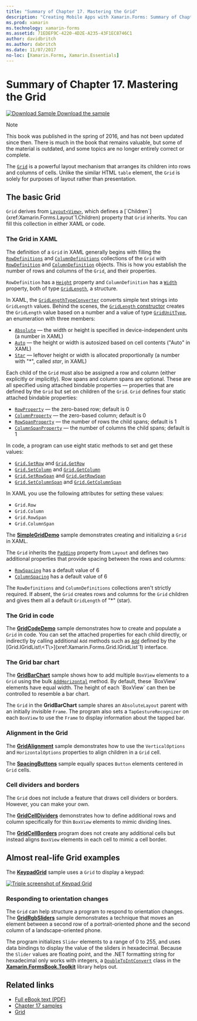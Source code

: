 ```yaml
---
title: "Summary of Chapter 17. Mastering the Grid"
description: "Creating Mobile Apps with Xamarin.Forms: Summary of Chapter 17. Mastering the Grid"
ms.prod: xamarin
ms.technology: xamarin-forms
ms.assetid: 71EDEF9C-4220-4D2E-A235-43F1EC8746C1
author: davidbritch
ms.author: dabritch
ms.date: 11/07/2017
no-loc: [Xamarin.Forms, Xamarin.Essentials]
---
```


# Summary of Chapter 17. Mastering the Grid

[![Download Sample](~/media/shared/download.png) Download the sample](https://github.com/xamarin/xamarin-forms-book-samples/tree/master/Chapter17)

> [!NOTE]
> This book was published in the spring of 2016, and has not been updated since then. There is much in the book that remains valuable, but some of the material is outdated, and some topics are no longer entirely correct or complete.

The [`Grid`](xref:Xamarin.Forms.Grid) is a powerful layout mechanism that arranges its children into rows and columns of cells. Unlike the similar HTML `table` element, the `Grid` is solely for purposes of layout rather than presentation.

## The basic Grid

`Grid` derives from [`Layout<View>`](xref:Xamarin.Forms.Layout`1), which defines a [`Children`](xref:Xamarin.Forms.Layout`1.Children) property that `Grid` inherits. You can fill this collection in either XAML or code.

### The Grid in XAML

The definition of a `Grid` in XAML generally begins with filling the [`RowDefinitions`](xref:Xamarin.Forms.Grid.RowDefinitions) and [`ColumnDefinitions`](xref:Xamarin.Forms.Grid.ColumnDefinitions) collections of the `Grid` with [`RowDefinition`](xref:Xamarin.Forms.RowDefinition) and [`ColumnDefinition`](xref:Xamarin.Forms.ColumnDefinition) objects. This is how you establish the number of rows and columns of the `Grid`, and their properties.

`RowDefinition` has a [`Height`](xref:Xamarin.Forms.RowDefinition.Height) property and `ColumnDefinition` has a [`Width`](xref:Xamarin.Forms.ColumnDefinition.Width) property, both of type [`GridLength`](xref:Xamarin.Forms.GridLength), a structure.

In XAML, the [`GridLengthTypeConverter`](xref:Xamarin.Forms.GridLengthTypeConverter) converts simple text strings into `GridLength` values. Behind the scenes, the [`GridLength` constructor](xref:Xamarin.Forms.GridLength.%23ctor(System.Double,Xamarin.Forms.GridUnitType)) creates the `GridLength` value based on a number and a value of type [`GridUnitType`](xref:Xamarin.Forms.GridUnitType), an enumeration with three members:

- [`Absolute`](xref:Xamarin.Forms.GridUnitType.Absolute) &mdash; the width or height is specified in device-independent units (a number in XAML)
- [`Auto`](xref:Xamarin.Forms.GridUnitType.Auto) &mdash; the height or width is autosized based on cell contents ("Auto" in XAML)
- [`Star`](xref:Xamarin.Forms.GridUnitType.Star) &mdash; leftover height or width is allocated proportionally (a number with "\*", called *star*, in XAML)

Each child of the `Grid` must also be assigned a row and column (either explicitly or implicitly). Row spans and column spans are optional. These are all specified using attached bindable properties &mdash; properties that are defined by the `Grid` but set on children of the `Grid`. `Grid` defines four static attached bindable properties:

- [`RowProperty`](xref:Xamarin.Forms.Grid.RowProperty) &mdash; the zero-based row; default is 0
- [`ColumnProperty`](xref:Xamarin.Forms.Grid.ColumnProperty) &mdash; the zero-based column; default is 0
- [`RowSpanProperty`](xref:Xamarin.Forms.Grid.RowSpanProperty) &mdash; the number of rows the child spans; default is 1
- [`ColumnSpanProperty`](xref:Xamarin.Forms.Grid.ColumnSpanProperty) &mdash; the number of columns the child spans; default is 1

In code, a program can use eight static methods to set and get these values:

- [`Grid.SetRow`](xref:Xamarin.Forms.Grid.SetRow(Xamarin.Forms.BindableObject,System.Int32)) and [`Grid.GetRow`](xref:Xamarin.Forms.Grid.GetRow(Xamarin.Forms.BindableObject))
- [`Grid.SetColumn`](xref:Xamarin.Forms.Grid.SetColumn(Xamarin.Forms.BindableObject,System.Int32)) and [`Grid.GetColumn`](xref:Xamarin.Forms.Grid.GetColumn(Xamarin.Forms.BindableObject))
- [`Grid.SetRowSpan`](xref:Xamarin.Forms.Grid.SetRowSpan(Xamarin.Forms.BindableObject,System.Int32)) and [`Grid.GetRowSpan`](xref:Xamarin.Forms.Grid.GetRowSpan(Xamarin.Forms.BindableObject))
- [`Grid.SetColumnSpan`](xref:Xamarin.Forms.Grid.SetColumnSpan(Xamarin.Forms.BindableObject,System.Int32)) and [`Grid.GetColumnSpan`](xref:Xamarin.Forms.Grid.GetColumnSpan(Xamarin.Forms.BindableObject))

In XAML you use the following attributes for setting these values:

- `Grid.Row`
- `Grid.Column`
- `Grid.RowSpan`
- `Grid.ColumnSpan`

The [**SimpleGridDemo**](https://github.com/xamarin/xamarin-forms-book-samples/tree/master/Chapter17/SimpleGridDemo) sample demonstrates creating and initializing a `Grid` in XAML.

The `Grid` inherits the [`Padding`](xref:Xamarin.Forms.Layout.Padding) property from `Layout` and defines two additional properties that provide spacing between the rows and columns:

- [`RowSpacing`](xref:Xamarin.Forms.Grid.RowSpacing) has a default value of 6
- [`ColumnSpacing`](xref:Xamarin.Forms.Grid.ColumnSpacing) has a default value of 6

The `RowDefinitions` and `ColumnDefinitions` collections aren't strictly required. If absent, the `Grid` creates rows and columns for the `Grid` children and gives them all a default `GridLength` of "\*" (star).

### The Grid in code

The [**GridCodeDemo**](https://github.com/xamarin/xamarin-forms-book-samples/tree/master/Chapter17/GridCodeDemo) sample demonstrates how to create and populate a `Grid` in code. You can set the attached properties for each child directly, or indirectly by calling additional `Add` methods such as [`Add`](xref:Xamarin.Forms.Grid.IGridList`1.Add*) defined by the [Grid.IGridList\<T\>](xref:Xamarin.Forms.Grid.IGridList`1) interface.

### The Grid bar chart

The [**GridBarChart**](https://github.com/xamarin/xamarin-forms-book-samples/tree/master/Chapter17/GridBarChart) sample shows how to add multiple `BoxView` elements to a `Grid` using the bulk [`AddHorizontal`](xref:Xamarin.Forms.Grid.IGridList`1.AddHorizontal*) method. By default, these `BoxView` elements have equal width. The height of each `BoxView` can then be controlled to resemble a bar chart.

The `Grid` in the **GridBarChart** sample shares an `AbsoluteLayout` parent with an initially invisible `Frame`. The program also sets a `TapGestureRecognizer` on each `BoxView` to use the `Frame` to display information about the tapped bar.

### Alignment in the Grid

The [**GridAlignment**](https://github.com/xamarin/xamarin-forms-book-samples/tree/master/Chapter17/GridAlignment) sample demonstrates how to use the `VerticalOptions` and `HorizontalOptions` properties to align children in a `Grid` cell.

The [**SpacingButtons**](https://github.com/xamarin/xamarin-forms-book-samples/tree/master/Chapter17/SpacingButtons) sample equally spaces `Button` elements centered in `Grid` cells.

### Cell dividers and borders

The `Grid` does not include a feature that draws cell dividers or borders. However, you can make your own.

The [**GridCellDividers**](https://github.com/xamarin/xamarin-forms-book-samples/tree/master/Chapter17/GridCellDividers) demonstrates how to define additional rows and column specifically for thin `BoxView` elements to mimic dividing lines.

The [**GridCellBorders**](https://github.com/xamarin/xamarin-forms-book-samples/tree/master/Chapter17/GridCellBorders) program does not create any additional cells but instead aligns `BoxView` elements in each cell to mimic a cell border.

## Almost real-life Grid examples

The [**KeypadGrid**](https://github.com/xamarin/xamarin-forms-book-samples/tree/master/Chapter17/KeypadGrid) sample uses a `Grid` to display a keypad:

[![Triple screenshot of Keypad Grid](images/ch17fg12-small.png "Keypad Grid")](images/ch17fg12-large.png#lightbox "Keypad Grid")

### Responding to orientation changes

The `Grid` can help structure a program to respond to orientation changes. The
[**GridRgbSliders**](https://github.com/xamarin/xamarin-forms-book-samples/tree/master/Chapter17/GridRgbSliders) sample demonstrates a technique that moves an element between a second row of a portrait-oriented phone and the second column of a landscape-oriented phone.

The program initializes `Slider` elements to a range of 0 to 255, and uses data bindings to display the value of the sliders in hexadecimal. Because the `Slider` values are floating point, and the .NET formatting string for hexadecimal only works with integers, a [`DoubleToIntConvert`](https://github.com/xamarin/xamarin-forms-book-samples/blob/master/Libraries/Xamarin.FormsBook.Toolkit/Xamarin.FormsBook.Toolkit/DoubleToIntConverter.cs) class in the [**Xamarin.FormsBook.Toolkit**](https://github.com/xamarin/xamarin-forms-book-samples/tree/master/Libraries/Xamarin.FormsBook.Toolkit) library helps out.

## Related links

- [Full eBook text (PDF)](https://aka.ms/xamformsebook)
- [Chapter 17 samples](https://github.com/xamarin/xamarin-forms-book-samples/tree/master/Chapter17)
- [Grid](~/xamarin-forms/user-interface/layouts/grid.md)
